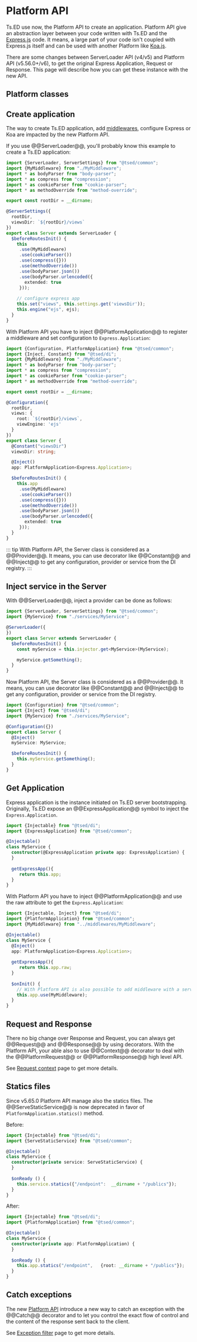 # Platform API

Ts.ED use now, the Platform API to create an application. Platform API give an abstraction layer between your code written with Ts.ED and the [Express.js](https://expressjs.com/fr/) code. 
It means, a large part of your code isn't coupled with Express.js itself and can be used with another Platform like [Koa.js](https://koajs.com/). 

There are some changes between ServerLoader API (v4/v5) and Platform API (v5.56.0+/v6), to get the original Express Application, Request or Response.
This page will describe how you can get these instance with the new API. 

## Platform classes

<Tabs>
  <Tab label="Abstraction">
  <ApiList query="status.includes('platform') && !status.includes('express')" />
  </Tab>
  <Tab label="Express.js">
  <ApiList query="status.includes('platform') && status.includes('express')" />
  </Tab>
</Tabs>

## Create application

The way to create Ts.ED application, add [middlewares](/docs/middlewares.html), configure Express or Koa are impacted by the new Platform API.

If you use @@ServerLoader@@, you'll probably know this example to create a Ts.ED application:

```typescript
import {ServerLoader, ServerSettings} from "@tsed/common";
import {MyMiddleware} from "./MyMiddleware";
import * as bodyParser from "body-parser";
import * as compress from "compression";
import * as cookieParser from "cookie-parser";
import * as methodOverride from "method-override";

export const rootDir = __dirname;

@ServerSettings({
  rootDir,
  viewsDir: `${rootDir}/views`
})
export class Server extends ServerLoader {
  $beforeRoutesInit() {
    this
     .use(MyMiddleware)
     .use(cookieParser())
     .use(compress({}))
     .use(methodOverride())
     .use(bodyParser.json())
     .use(bodyParser.urlencoded({
       extended: true
     }));
   
    // configure express app
    this.set("views", this.settings.get('viewsDir'));
    this.engine("ejs", ejs);
  }
}
```

With Platform API you have to inject @@PlatformApplication@@ to register a middleware and set configuration to `Express.Application`:

```typescript
import {Configuration, PlatformApplication} from "@tsed/common"; 
import {Inject, Constant} from "@tsed/di";
import {MyMiddleware} from "./MyMiddleware";
import * as bodyParser from "body-parser";
import * as compress from "compression";
import * as cookieParser from "cookie-parser";
import * as methodOverride from "method-override";

export const rootDir = __dirname;

@Configuration({
  rootDir,
  views: {
    root: `${rootDir}/views`,
    viewEngine: 'ejs'
  }
})
export class Server {
  @Constant("viewsDir")
  viewsDir: string;

  @Inject()
  app: PlatformApplication<Express.Application>;

  $beforeRoutesInit() {
    this.app
     .use(MyMiddleware)
     .use(cookieParser())
     .use(compress({}))
     .use(methodOverride())
     .use(bodyParser.json())
     .use(bodyParser.urlencoded({
       extended: true
     }));
  }
}
```

::: tip
With Platform API, the Server class is considered as a @@Provider@@. It means, you can use decorator like @@Constant@@ and @@Inject@@ to get any configuration, provider or service from the DI registry.
:::

## Inject service in the Server

With @@ServerLoader@@, inject a provider can be done as follows:

```typescript
import {ServerLoader, ServerSettings} from "@tsed/common";
import {MyService} from "./services/MyService";

@ServerLoader({
})
export class Server extends ServerLoader {
  $beforeRoutesInit() {
    const myService = this.injector.get<MyService>(MyService);

    myService.getSomething();
  }
}
```

Now Platform API, the Server class is considered as a @@Provider@@. 
It means, you can use decorator like @@Constant@@ and @@Inject@@ to get any configuration, provider or service from the DI registry.

```typescript
import {Configuration} from "@tsed/common"; 
import {Inject} from "@tsed/di";
import {MyService} from "./services/MyService";

@Configuration({})
export class Server {
  @Inject()
  myService: MyService;

  $beforeRoutesInit() {
    this.myService.getSomething();
  }
}
```

## Get Application

Express application is the instance initiated on Ts.ED server bootstrapping. Originally, Ts.ED
expose an @@ExpressApplication@@ symbol to inject the `Express.Application`.

```typescript
import {Injectable} from "@tsed/di";
import {ExpressApplication} from "@tsed/common";

@Injectable()
class MyService {
  constructor(@ExpressApplication private app: ExpressApplication) {
  }
 
  getExpressApp(){
     return this.app;
  }
} 
```

With Platform API you have to inject @@PlatformApplication@@ and use the raw attribute to get the `Express.Application`:

```typescript
import {Injectable, Inject} from "@tsed/di";
import {PlatformApplication} from "@tsed/common";
import {MyMiddleware} from "../middlewares/MyMiddleware";

@Injectable()
class MyService {
  @Inject()
  app: PlatformApplication<Express.Application>;
 
  getExpressApp(){
     return this.app.raw;
  }
  
  $onInit() {
    // With Platform API is also possible to add middleware with a service, module, etc...
    this.app.use(MyMiddleware); 
  }
} 
```

## Request and Response

There no big change over Response and Request, you can always get @@Request@@ and @@Response@@ by using decorators. 
With the Platform API, your able also to use @@Context@@ decorator to deal with the @@PlatformRequest@@ or @@PlatformResponse@@ high level API.

See [Request context](/docs/request-context.md#request-and-response-abstraction) page to get more details. 

## Statics files

Since v5.65.0 Platform API manage also the statics files. The @@ServeStaticService@@ is now deprecated in favor of `PlatformApplication.statics()` method.

Before:
```typescript
import {Injectable} from "@tsed/di";
import {ServeStaticService} from "@tsed/common";

@Injectable()
class MyService {
  constructor(private service: ServeStaticService) {
  }
 
  $onReady () {
    this.service.statics({"/endpoint":  __dirname + "/publics"});
  }
} 
```

After:

```typescript
import {Injectable} from "@tsed/di";
import {PlatformApplication} from "@tsed/common"; 

@Injectable()
class MyService {
  constructor(private app: PlatformApplication) {
  }
 
  $onReady () {
    this.app.statics("/endpoint",   {root: __dirname + "/publics"});
  }
} 
```

## Catch exceptions

The new [Platform API](/docs/platform-api.md) introduce a new way to catch an exception with the @@Catch@@ decorator and 
to let you control the exact flow of control and the content of the response sent back to the client.

See [Exception filter](/docs/exceptions.md#exception-filter) page to get more details. 
